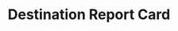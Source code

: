 ---
# -------------------------- #
#        CONTENT TYPE        #
# -------------------------- #

content-type: "api-structure"
key: "report-card-object--destination"


# -------------------------- #
#        OBJECT INFO         #
# -------------------------- #

title: "Destination Report Card"
description: "{{ api.data-structures.report-cards.destination.description }}"


# -------------------------- #
#      OBJECT ATTRIBUTES     #
# -------------------------- #

object-attributes:
  - name: "current_step"
    type: "integer"
    description: "The index (in the `steps` array) of the current step needed to configure the destination."

  - name: "details"
    type: "object"
    sub-type: "details"
    url: "{{ api.data-structures.details.section }}"
    description: |
      {{ api.data-structures.details.short | flatify }}

  - name: "steps"
    type: "array"
    description: "A sequential list of [Connection Step objects]({{ api.data-structures.connection-steps.section }}) required to complete configuration for the connection type."

  - name: "type"
    type: "string"
    description: "The destination connection type. Ex: `postgres` or `redshift`"


# -------------------------- #
#          EXAMPLES          #
# -------------------------- #

examples:
  - code: |
      {{ site.data.connect.code-examples.destination-report-cards.snowflake | remove: "+*" }}
---
